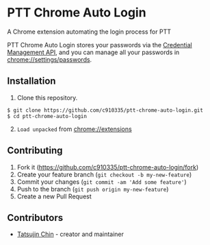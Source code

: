 # PTT Chrome Auto Login

A Chrome extension automating the login process for PTT

PTT Chrome Auto Login stores your passwords via the [Credential Management API](https://developer.mozilla.org/en-US/docs/Web/API/Credential_Management_API), and you can manage all your passwords in [chrome://settings/passwords](chrome://settings/passwords).

## Installation

1. Clone this repository.

```
$ git clone https://github.com/c910335/ptt-chrome-auto-login.git
$ cd ptt-chrome-auto-login
```

2. `Load unpacked` from [chrome://extensions](chrome://extensions)

## Contributing

1. Fork it (<https://github.com/c910335/ptt-chrome-auto-login/fork>)
2. Create your feature branch (`git checkout -b my-new-feature`)
3. Commit your changes (`git commit -am 'Add some feature'`)
4. Push to the branch (`git push origin my-new-feature`)
5. Create a new Pull Request

## Contributors

- [Tatsujin Chin](https://github.com/c910335) - creator and maintainer
